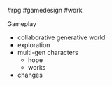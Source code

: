#rpg #gamedesign #work 

Gameplay
- collaborative generative world
- exploration
- multi-gen characters
	- hope
	- works
- changes 
